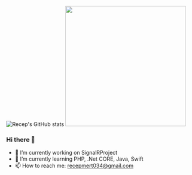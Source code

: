 ![Recep's GitHub stats](https://github-readme-stats.vercel.app/api?username=seniordoctor&show_icons=true&theme=transparent&hide=contribs,prs)  <img src="https://github-readme-stats.vercel.app/api/top-langs/?username=seniordoctor&layout=compact&theme=transparent&hide_progress=true" width="322">






### Hi there 👋

- 🔭 I’m currently working on SignalRProject
- 🌱 I’m currently learning PHP, .Net CORE, Java, Swift
- 📫 How to reach me: [recepmert034@gmail.com](mailto:recepmert034@gmail.com)


<!--


![Top Langs](https://github-readme-stats.vercel.app/api/top-langs/?username=seniordoctor&layout=compact&theme=transparent&hide_progress=true)
**seniordoctor/seniordoctor** is a ✨ _special_ ✨ repository because its `README.md` (this file) appears on your GitHub profile.

Here are some ideas to get you started:

- 🔭 I’m currently working on Teletek Bulut Bilişim
- 🌱 I’m currently learning PHP, C#, NodeJS
- 👯 I’m looking to collaborate on ...
- 🤔 I’m looking for help with ...
- 💬 Ask me about ...

- 😄 Pronouns: ...
- ⚡ Fun fact: ...
-->
